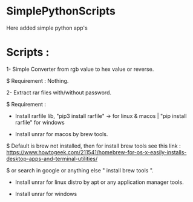 # SimplePythonScripts
Here added simple python app's



# Scripts :

1- Simple Converter from rgb value to hex value or reverse.

$ Requirement : Nothing.


2- Extract rar files with/without password.

$ Requirement :

- Install rarfile lib, "pip3 install rarfile" -> for linux & macos | "pip install rarfile" for windows

- Install unrar for macos by brew tools.

$ Default is brew not installed, then for install brew tools see this link : https://www.howtogeek.com/211541/homebrew-for-os-x-easily-installs-desktop-apps-and-terminal-utilities/

$ or search in google or anything else " install brew tools ".

- Install unrar for linux distro by apt or any application manager tools.

- Install unrar for windows
